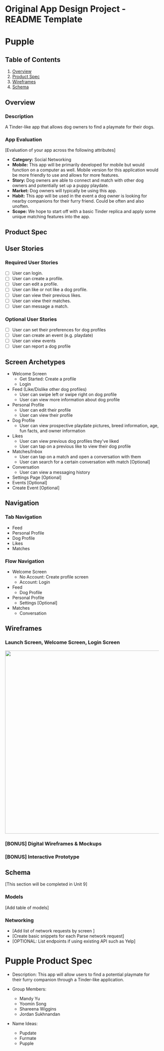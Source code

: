 Original App Design Project - README Template
===

# Pupple

## Table of Contents
1. [Overview](#Overview)
1. [Product Spec](#Product-Spec)
1. [Wireframes](#Wireframes)
2. [Schema](#Schema)

## Overview
### Description
A Tinder-like app that allows dog owners to find a playmate for their dogs.

### App Evaluation
[Evaluation of your app across the following attributes]
- **Category:** Social Networking
- **Mobile:** This app will be primarily developed for mobile but would function on a computer as well. Mobile version for this application would be more friendly to use and allows for more features.
- **Story:** Dog owners are able to connect and match with other dog owners and potentially set up a puppy playdate.
- **Market:** Dog owners will typically be using this app.
- **Habit:** This app will be used in the event a dog owner is looking for nearby companions for their furry friend. Could be often and also unoften.
- **Scope:** We hope to start off with a basic Tinder replica and apply some unique matching features into the app.

## Product Spec

## User Stories

### Required User Stories
- [ ] User can login.
- [ ] User can create a profile.
- [ ] User can edit a profile.
- [ ] User can like or not like a dog profile.
- [ ] User can view their previous likes.
- [ ] User can view their matches.
- [ ] User can message a match.

### Optional User Stories
- [ ] User can set their preferences for dog profiles
- [ ] User can create an event (e.g. playdate)
- [ ] User can view events
- [ ] User can report a dog profile

## Screen Archetypes
- Welcome Screen
    - Get Started: Create a profile
    - Login
- Feed (Like/Dislike other dog profiles)
    - User can swipe left or swipe right on dog profile
    - User can view more information about dog profile
- Personal Profile
    - User can edit their profile
    - User can view their profile
- Dog Profile
    - User can view prospective playdate pictures, breed information, age, fun facts, and owner information
- Likes
    - User can view previous dog profiles they've liked
    - User can tap on a previous like to view their dog profile
- Matches/Inbox
    - User can tap on a match and open a conversation with them
    - User can search for a certain conversation with match [Optional]
- Conversation
    - User can view a messaging history
- Settings Page [Optional]
- Events [Optional]
- Create Event [Optional]

## Navigation

### Tab Navigation
- Feed
- Personal Profile
- Dog Profile
- Likes
- Matches

### Flow Navigation
- Welcome Screen
    - No Account: Create profile screen
    - Account: Login
- Feed
    - Dog Profile
- Personal Profile
    - Settings [Optional]
- Matches
    - Conversation


## Wireframes

### Launch Screen, Welcome Screen, Login Screen
<img src="https://prnt.sc/udwqBoUIoS-X" width=600>

### [BONUS] Digital Wireframes & Mockups

### [BONUS] Interactive Prototype

## Schema 
[This section will be completed in Unit 9]
### Models
[Add table of models]
### Networking
- [Add list of network requests by screen ]
- [Create basic snippets for each Parse network request]
- [OPTIONAL: List endpoints if using existing API such as Yelp]
# Pupple Product Spec

- Description: This app will allow users to find a potential playmate for their furry companion through a Tinder-like application. 
- Group Members:
    - Mandy Yu
    - Yoomin Song
    - Shareena Wiggins
    - Jordan Sukhnandan

- Name Ideas:
    - Pupdate
    - Furmate
    - Pupple

